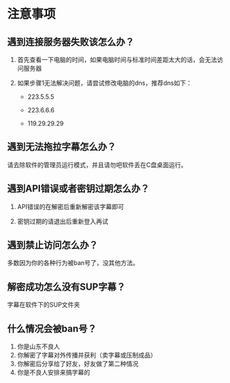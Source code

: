 # 注意事项

## 遇到连接服务器失败该怎么办？

1. 首先查看一下电脑的时间，如果电脑时间与标准时间差距太大的话，会无法访问服务器

2. 如果步骤1无法解决问题，请尝试修改电脑的dns，推荐dns如下：

   - 223.5.5.5

   - 223.6.6.6

   - 119.29.29.29



## 遇到无法拖拉字幕怎么办？

请去除软件的管理员运行模式，并且请勿吧软件丢在C盘桌面运行。



## 遇到API错误或者密钥过期怎么办？

1. API错误的在解密后重新解密该字幕即可

2. 密钥过期的请退出后重新登入再试



## 遇到禁止访问怎么办？

多数因为你的各种行为被ban号了，没其他方法。



## 解密成功怎么没有SUP字幕？

字幕在软件下的SUP文件夹



## 什么情况会被ban号？

1. 你是山东不良人
2. 你解密了字幕对外传播并获利（卖字幕或压制成品）
3. 你解密后分享给了好友，好友做了第二种情况
4. 你是不良人安排来搞字幕的
